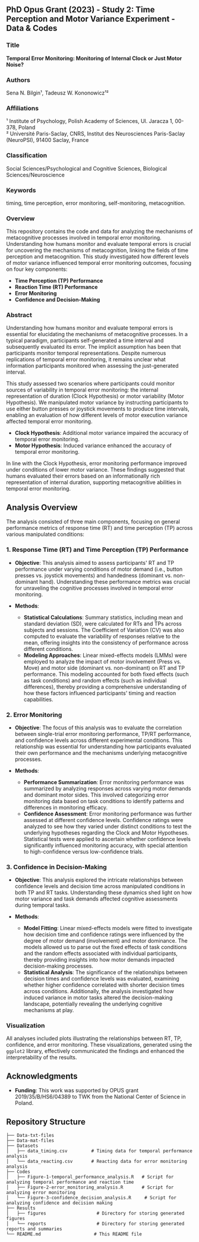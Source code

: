 ## PhD Opus Grant (2023) - Study 2: Time Perception and Motor Variance Experiment - Data & Codes

### Title
**Temporal Error Monitoring: Monitoring of Internal Clock or Just Motor Noise?**

### Authors
Sena N. Bilgin¹, Tadeusz W. Kononowicz¹²

### Affiliations
¹ Institute of Psychology, Polish Academy of Sciences, Ul. Jaracza 1, 00-378, Poland  
² Université Paris-Saclay, CNRS, Institut des Neurosciences Paris-Saclay (NeuroPSI), 91400 Saclay, France

### Classification
Social Sciences/Psychological and Cognitive Sciences, Biological Sciences/Neuroscience

### Keywords
timing, time perception, error monitoring, self-monitoring, metacognition.

### Overview

This repository contains the code and data for analyzing the mechanisms of metacognitive processes involved in temporal error monitoring. Understanding how humans monitor and evaluate temporal errors is crucial for uncovering the mechanisms of metacognition, linking the fields of time perception and metacognition. This study investigated how different levels of motor variance influenced temporal error monitoring outcomes, focusing on four key components:

- **Time Perception (TP) Performance**
- **Reaction Time (RT) Performance**
- **Error Monitoring**
- **Confidence and Decision-Making**

### Abstract

Understanding how humans monitor and evaluate temporal errors is essential for elucidating the mechanisms of metacognitive processes. In a typical paradigm, participants self-generated a time interval and subsequently evaluated its error. The implicit assumption has been that participants monitor temporal representations. Despite numerous replications of temporal error monitoring, it remains unclear what information participants monitored when assessing the just-generated interval.

This study assessed two scenarios where participants could monitor sources of variability in temporal error monitoring: the internal representation of duration (Clock Hypothesis) or motor variability (Motor Hypothesis). We manipulated motor variance by instructing participants to use either button presses or joystick movements to produce time intervals, enabling an evaluation of how different levels of motor execution variance affected temporal error monitoring.

- **Clock Hypothesis**: Additional motor variance impaired the accuracy of temporal error monitoring.
- **Motor Hypothesis**: Induced variance enhanced the accuracy of temporal error monitoring.

In line with the Clock Hypothesis, error monitoring performance improved under conditions of lower motor variance. These findings suggested that humans evaluated their errors based on an informationally rich representation of internal duration, supporting metacognitive abilities in temporal error monitoring.

## Analysis Overview

The analysis consisted of three main components, focusing on general performance metrics of response time (RT) and time perception (TP) across various manipulated conditions:

### 1. Response Time (RT) and Time Perception (TP) Performance
- **Objective**: This analysis aimed to assess participants' RT and TP performance under varying conditions of motor demand (i.e., button presses vs. joystick movements) and handedness (dominant vs. non-dominant hand). Understanding these performance metrics was crucial for unraveling the cognitive processes involved in temporal error monitoring.

- **Methods**:
  - **Statistical Calculations**: Summary statistics, including mean and standard deviation (SD), were calculated for RTs and TPs across subjects and sessions. The Coefficient of Variation (CV) was also computed to evaluate the variability of responses relative to the mean, offering insights into the consistency of performance across different conditions.
  - **Modeling Approaches**: Linear mixed-effects models (LMMs) were employed to analyze the impact of motor involvement (Press vs. Move) and motor side (dominant vs. non-dominant) on RT and TP performance. This modeling accounted for both fixed effects (such as task conditions) and random effects (such as individual differences), thereby providing a comprehensive understanding of how these factors influenced participants' timing and reaction capabilities.

### 2. Error Monitoring
- **Objective**: The focus of this analysis was to evaluate the correlation between single-trial error monitoring performance, TP/RT performance, and confidence levels across different experimental conditions. This relationship was essential for understanding how participants evaluated their own performance and the mechanisms underlying metacognitive processes.

- **Methods**:
  - **Performance Summarization**: Error monitoring performance was summarized by analyzing responses across varying motor demands and dominant motor sides. This involved categorizing error monitoring data based on task conditions to identify patterns and differences in monitoring efficacy.
  - **Confidence Assessment**: Error monitoring performance was further assessed at different confidence levels. Confidence ratings were analyzed to see how they varied under distinct conditions to test the underlying hypotheses regarding the Clock and Motor Hypotheses. Statistical tests were applied to ascertain whether confidence levels significantly influenced monitoring accuracy, with special attention to high-confidence versus low-confidence trials.

### 3. Confidence in Decision-Making
- **Objective**: This analysis explored the intricate relationships between confidence levels and decision time across manipulated conditions in both TP and RT tasks. Understanding these dynamics shed light on how motor variance and task demands affected cognitive assessments during temporal tasks.

- **Methods**:
  - **Model Fitting**: Linear mixed-effects models were fitted to investigate how decision time and confidence ratings were influenced by the degree of motor demand (involvement) and motor dominance. The models allowed us to parse out the fixed effects of task conditions and the random effects associated with individual participants, thereby providing insights into how motor demands impacted decision-making processes.
  - **Statistical Analysis**: The significance of the relationships between decision times and confidence levels was evaluated, examining whether higher confidence correlated with shorter decision times across conditions. Additionally, the analysis investigated how induced variance in motor tasks altered the decision-making landscape, potentially revealing the underlying cognitive mechanisms at play.

### Visualization

All analyses included plots illustrating the relationships between RT, TP, confidence, and error monitoring. These visualizations, generated using the `ggplot2` library, effectively communicated the findings and enhanced the interpretability of the results.

## Acknowledgments

- **Funding**: This work was supported by OPUS grant 2019/35/B/HS6/04389 to TWK from the National Center of Science in Poland.

## Repository Structure

```plaintext
├── Data-txt-files
├── Data-mat-files
├── Datasets
│   ├── data_timing.csv         # Timing data for temporal performance analysis
│   └── data_reacting.csv       # Reacting data for error monitoring analysis
├── Codes
│   ├── Figure-1-temporal_performance_analysis.R   # Script for analyzing temporal performance and reaction time
│   ├── Figure-2-error_monitoring_analysis.R       # Script for analyzing error monitoring
│   └── Figure-3-confidence_decision_analysis.R     # Script for analyzing confidence and decision making
├── Results
│   ├── figures                   # Directory for storing generated figures
│   └── reports                   # Directory for storing generated reports and summaries
└── README.md                    # This README file
